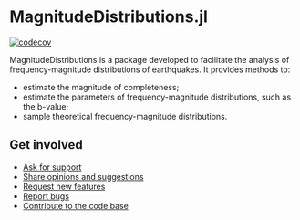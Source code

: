 # MagnitudeDistributions.jl

[![codecov](https://codecov.io/gh/riccmin/MagnitudeDistributions.jl/branch/main/graph/badge.svg?token=9USJ3GTXT5)](https://codecov.io/gh/riccin/MagnitudeDistributions.jl)

MagnitudeDistributions is a package developed to facilitate the analysis of frequency-magnitude 
distributions of earthquakes. It provides methods to:
  - estimate the magnitude of completeness;
  - estimate the parameters of frequency-magnitude distributions, such as the b-value;
  - sample theoretical frequency-magnitude distributions.


## Get involved

* [Ask for support](https://github.com/riccmin/MagnitudeDistributions.jl/blob/main/community/questions.md)
* [Share opinions and suggestions](https://github.com/riccmin/MagnitudeDistributions.jl/discussions)
* [Request new features](https://github.com/riccmin/MagnitudeDistributions.jl/blob/main/community/contribute/newfeatures.md)
* [Report bugs](https://github.com/riccmin/MagnitudeDistributions.jl/blob/main/community/contribute/bugs.md)
* [Contribute to the code base](https://github.com/riccmin/MagnitudeDistributions.jl/blob/main/community/contribute/gitcontrib/contributing.md)
